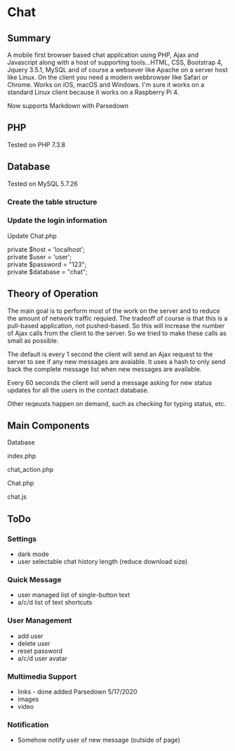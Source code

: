 # Chat

## Summary
A mobile first browser based chat application using PHP, Ajax and Javascript along with a host of supporting tools...HTML, CSS, Bootstrap 4, Jquery 3.5.1, MySQL and of course a websever like Apache on a server host like Linux. On the client you need a modern webbrowser like Safari or Chrome. Works on iOS, macOS and Windows. I'm sure it works on a standard Linux client because it works on a Raspberry Pi 4.

Now supports Markdown with Parsedown

## PHP
Tested on PHP 7.3.8

## Database
Tested on MySQL 5.7.26

### Create the table structure

### Update the login information
Update Chat.php

private $host = 'localhost';  
private $user = 'user';  
private $password = "123";  
private $database = "chat";  

## Theory of Operation
The main goal is to perform most of the work on the server and to reduce the amount of network traffic requied. The tradeoff of course is that this is a pull-based application, not pushed-based. So this will increase the number of Ajax calls from the client to the server. So we tried to make these calls as small as possible. 

The default is every 1 second the client will send an Ajax request to the server to see if any new messages are avaiable. It uses a hash to only send back the complete message list when new messages are available.

Every 60 seconds the client will send a message asking for new status updates for all the users in the contact database.

Other reqeusts happen on demand, such as checking for typing status, etc.

## Main Components

Database

index.php

chat_action.php

Chat.php

chat.js


## ToDo

### Settings
- dark mode
- user selectable chat history length (reduce download size)


### Quick Message
- user managed list of single-button text
- a/c/d list of text shortcuts

### User Management
- add user
- delete user 
- reset password
- a/c/d user avatar

### Multimedia Support
- links - done added Parsedown 5/17/2020
- images
- video

### Notification
- Somehow notify user of new message (outside of page)



